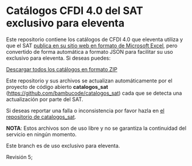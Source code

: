 # Catálogos CFDI 4.0 del SAT exclusivo para eleventa

Este repositorio contiene los catálogos de CFDI 4.0 que eleventa utiliza y que el SAT [publica en su
sitio web en formato de Microsoft Excel](http://omawww.sat.gob.mx/tramitesyservicios/Paginas/anexo_20_version3-3.htm), pero convertido de forma automática a formato JSON para facilitar su uso exclusivo para eleventa. Si deseas puedes:

[Descargar todos los catálogos en formato ZIP](https://github.com/bambucode/catalogos_sat_JSON/archive/refs/heads/eleventa-cfdi-4.0.zip)

Este repositorio y sus archivos se actualizan automáticamente por el proyecto
de código abierto **catalogos_sat** (https://github.com/bambucode/catalogos_sat) 
cada que se detecta una actualización por parte del SAT.

Si deseas reportar una falla o inconsistencia por favor hazla en [el repositorio de catalogos_sat](https://github.com/bambucode/catalogos_sat/issues).

**NOTA**: Estos archivos son de uso libre y no se garantiza la continuidad del servicio
en ningún momento.

Este branch es de uso exclusivo para eleventa.

Revisión 5;
